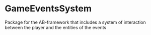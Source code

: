 # GameEventsSystem
Package for the AB-framework that includes a system of interaction between the player and the entities of the events
